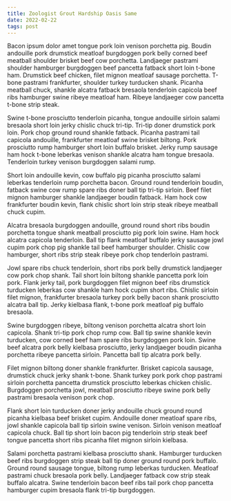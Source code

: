 ```yaml
---
title: Zoologist Grout Hardship Oasis Same
date: 2022-02-22
tags: post
---
```


Bacon ipsum dolor amet tongue pork loin venison porchetta pig.  Boudin andouille pork drumstick meatloaf burgdoggen pork belly corned beef meatball shoulder brisket beef cow porchetta.  Landjaeger pastrami shoulder hamburger burgdoggen beef pancetta fatback short loin t-bone ham.  Drumstick beef chicken, filet mignon meatloaf sausage porchetta.  T-bone pastrami frankfurter, shoulder turkey turducken shank.  Picanha meatball chuck, shankle alcatra fatback bresaola tenderloin capicola beef ribs hamburger swine ribeye meatloaf ham.  Ribeye landjaeger cow pancetta t-bone strip steak.

Swine t-bone prosciutto tenderloin picanha, tongue andouille sirloin salami bresaola short loin jerky chislic chuck tri-tip.  Tri-tip doner drumstick pork loin.  Pork chop ground round shankle fatback.  Picanha pastrami tail capicola andouille, frankfurter meatloaf swine brisket biltong.  Pork prosciutto rump hamburger short loin buffalo brisket.  Jerky rump sausage ham hock t-bone leberkas venison shankle alcatra ham tongue bresaola.  Tenderloin turkey venison burgdoggen salami rump.

Short loin andouille kevin, cow buffalo pig picanha prosciutto salami leberkas tenderloin rump porchetta bacon.  Ground round tenderloin boudin, fatback swine cow rump spare ribs doner ball tip tri-tip sirloin.  Beef filet mignon hamburger shankle landjaeger boudin fatback.  Ham hock cow frankfurter boudin kevin, flank chislic short loin strip steak ribeye meatball chuck cupim.

Alcatra bresaola burgdoggen andouille, ground round short ribs boudin porchetta tongue shank meatball prosciutto pig pork loin swine.  Ham hock alcatra capicola tenderloin.  Ball tip flank meatloaf buffalo jerky sausage jowl cupim pork chop pig shankle tail beef hamburger shoulder.  Chislic cow hamburger, short ribs strip steak ribeye pork chop tenderloin pastrami.

Jowl spare ribs chuck tenderloin, short ribs pork belly drumstick landjaeger cow pork chop shank.  Tail short loin biltong shankle pancetta pork loin pork.  Flank jerky tail, pork burgdoggen filet mignon beef ribs drumstick turducken leberkas cow shankle ham hock cupim short ribs.  Chislic sirloin filet mignon, frankfurter bresaola turkey pork belly bacon shank prosciutto alcatra ball tip.  Jerky kielbasa flank, t-bone pork meatloaf pig buffalo bresaola.

Swine burgdoggen ribeye, biltong venison porchetta alcatra short loin capicola.  Shank tri-tip pork chop rump cow.  Ball tip swine shankle kevin turducken, cow corned beef ham spare ribs burgdoggen pork loin.  Swine beef alcatra pork belly kielbasa prosciutto, jerky landjaeger boudin picanha porchetta ribeye pancetta sirloin.  Pancetta ball tip alcatra pork belly.

Filet mignon biltong doner shankle frankfurter.  Brisket capicola sausage, drumstick chuck jerky shank t-bone.  Shank turkey pork pork chop pastrami sirloin porchetta pancetta drumstick prosciutto leberkas chicken chislic.  Burgdoggen porchetta jowl, meatball prosciutto ribeye swine pork belly pastrami bresaola venison pork chop.

Flank short loin turducken doner jerky andouille chuck ground round picanha kielbasa beef brisket cupim.  Andouille doner meatloaf spare ribs, jowl shankle capicola ball tip sirloin swine venison.  Sirloin venison meatloaf capicola chuck.  Ball tip short loin bacon pig tenderloin strip steak beef tongue pancetta short ribs picanha filet mignon sirloin kielbasa.

Salami porchetta pastrami kielbasa prosciutto shank.  Hamburger turducken beef ribs burgdoggen strip steak ball tip doner ground round pork buffalo.  Ground round sausage tongue, biltong rump leberkas turducken.  Meatloaf pastrami chuck bresaola pork belly.  Landjaeger fatback cow strip steak buffalo alcatra.  Swine tenderloin bacon beef ribs tail pork chop pancetta hamburger cupim bresaola flank tri-tip burgdoggen.